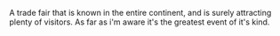 A trade fair that is known in the entire continent, and is surely attracting plenty of visitors.
As far as i'm aware it's the greatest event of it's kind. 